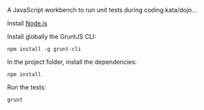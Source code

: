 A JavaScript workbench to run unit tests during coding kata/dojo...

Install [Node.js](http://nodejs.org/)

Install globally the GruntJS CLI:

    npm install -g grunt-cli

In the project folder, install the dependencies:

    npm install

Run the tests:

    grunt
